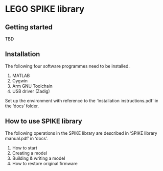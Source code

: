 # LEGO SPIKE library

## Getting started
TBD

## Installation
The following four software programmes need to be installed.
  1. MATLAB
  2. Cygwin
  3. Arm GNU Toolchain
  4. USB driver (Zadig)

Set up the environment with reference to the ‘Installation instructions.pdf’ in the ‘docs’ folder.

## How to use SPIKE library
The following operations in the SPIKE library are described in ‘SPIKE library manual.pdf’ in ‘docs’.
1. How to start
2. Creating a model
3. Building & writing a model
4. How to restore original firmware